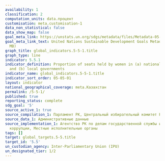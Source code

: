 ```yaml
---
availability: 1
classification: 2
computation_units: data.процент
customisation: meta.customisation-1
data_non_statistical: false
data_show_map: false
goal_meta_link: https://unstats.un.org/sdgs/metadata/files/Metadata-05-05-01.pdf
goal_meta_link_text: United Nations Sustainable Development Goals Metadata (PDF 4.0
  MB)
graph_title: global_indicators.5-5-1.title
graph_type: line
indicator: 5.5.1
indicator_definition: Proportion of seats held by women in (a) national parliaments
  and (b) local governments
indicator_name: global_indicators.5-5-1.title
indicator_sort_order: 05-05-01
layout: indicator
national_geographical_coverage: meta.Казахстан
permalink: /5-5-1/
published: true
reporting_status: complete
sdg_goal: '5'
source_active_1: true
source_compilation_1: Парламент РК, Центральный избирательный комитет РК
source_data_1: Административные данные
source_implementation_1: Агентство РК по делам государственной службы и противодействию
  коррупции, Местные исполнительные органы
tags: []
target: global_targets.5-5.title
target_id: '5.5'
un_custodian_agency: Inter-Parliamentary Union (IPU)
un_designated_tier: 1/2
---
```

